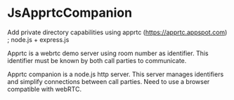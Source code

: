 # JsApprtcCompanion
Add private directory capabilities using apprtc (https://apprtc.appspot.com)  ; node.js + express.js

Apprtc is a webrtc demo server using room number as identifier.
This identifier must be known by both call parties to communicate.

Apprtc companion is a node.js http server.
This server manages identifiers and simplify connections between call parties.
Need to use a browser compatible with webRTC.
